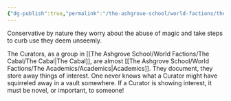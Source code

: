 ```yaml
---
{"dg-publish":true,"permalink":"/the-ashgrove-school/world-factions/the-cabal/the-curators/"}
---
```


Conservative by nature they worry about the abuse of magic and take steps to curb use they deem unseemly.

The Curators, as a group in [[The Ashgrove School/World Factions/The Cabal/The Cabal\|The Cabal]], are almost [[The Ashgrove School/World Factions/The Academics/Academics\|Academics]]. They document, they store away things of interest. One never knows what a Curator might have squirreled away in a vault somewhere. If a Curator is showing interest, it must be novel, or important, to someone!